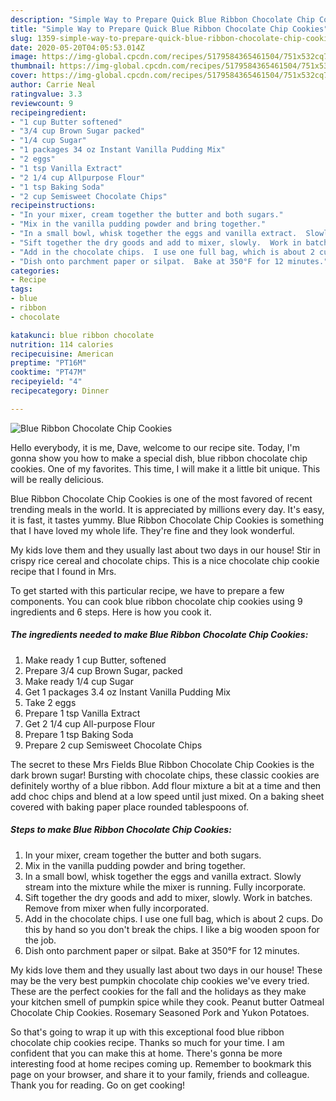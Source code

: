 ```yaml
---
description: "Simple Way to Prepare Quick Blue Ribbon Chocolate Chip Cookies"
title: "Simple Way to Prepare Quick Blue Ribbon Chocolate Chip Cookies"
slug: 1359-simple-way-to-prepare-quick-blue-ribbon-chocolate-chip-cookies
date: 2020-05-20T04:05:53.014Z
image: https://img-global.cpcdn.com/recipes/5179584365461504/751x532cq70/blue-ribbon-chocolate-chip-cookies-recipe-main-photo.jpg
thumbnail: https://img-global.cpcdn.com/recipes/5179584365461504/751x532cq70/blue-ribbon-chocolate-chip-cookies-recipe-main-photo.jpg
cover: https://img-global.cpcdn.com/recipes/5179584365461504/751x532cq70/blue-ribbon-chocolate-chip-cookies-recipe-main-photo.jpg
author: Carrie Neal
ratingvalue: 3.3
reviewcount: 9
recipeingredient:
- "1 cup Butter softened"
- "3/4 cup Brown Sugar packed"
- "1/4 cup Sugar"
- "1 packages 34 oz Instant Vanilla Pudding Mix"
- "2 eggs"
- "1 tsp Vanilla Extract"
- "2 1/4 cup Allpurpose Flour"
- "1 tsp Baking Soda"
- "2 cup Semisweet Chocolate Chips"
recipeinstructions:
- "In your mixer, cream together the butter and both sugars."
- "Mix in the vanilla pudding powder and bring together."
- "In a small bowl, whisk together the eggs and vanilla extract.  Slowly stream into the mixture while the mixer is running.  Fully incorporate."
- "Sift together the dry goods and add to mixer, slowly.  Work in batches.  Remove from mixer when fully incorporated."
- "Add in the chocolate chips.  I use one full bag, which is about 2 cups.  Do this by hand so you don&#39;t break the chips.  I like a big wooden spoon for the job."
- "Dish onto parchment paper or silpat.  Bake at 350°F for 12 minutes."
categories:
- Recipe
tags:
- blue
- ribbon
- chocolate

katakunci: blue ribbon chocolate 
nutrition: 114 calories
recipecuisine: American
preptime: "PT16M"
cooktime: "PT47M"
recipeyield: "4"
recipecategory: Dinner

---
```



![Blue Ribbon Chocolate Chip Cookies](https://img-global.cpcdn.com/recipes/5179584365461504/751x532cq70/blue-ribbon-chocolate-chip-cookies-recipe-main-photo.jpg)

Hello everybody, it is me, Dave, welcome to our recipe site. Today, I'm gonna show you how to make a special dish, blue ribbon chocolate chip cookies. One of my favorites. This time, I will make it a little bit unique. This will be really delicious.

Blue Ribbon Chocolate Chip Cookies is one of the most favored of recent trending meals in the world. It is appreciated by millions every day. It's easy, it is fast, it tastes yummy. Blue Ribbon Chocolate Chip Cookies is something that I have loved my whole life. They're fine and they look wonderful.

My kids love them and they usually last about two days in our house! Stir in crispy rice cereal and chocolate chips. This is a nice chocolate chip cookie recipe that I found in Mrs.


To get started with this particular recipe, we have to prepare a few components. You can cook blue ribbon chocolate chip cookies using 9 ingredients and 6 steps. Here is how you cook it.

<!--inarticleads1-->

##### The ingredients needed to make Blue Ribbon Chocolate Chip Cookies:

1. Make ready 1 cup Butter, softened
1. Prepare 3/4 cup Brown Sugar, packed
1. Make ready 1/4 cup Sugar
1. Get 1 packages 3.4 oz Instant Vanilla Pudding Mix
1. Take 2 eggs
1. Prepare 1 tsp Vanilla Extract
1. Get 2 1/4 cup All-purpose Flour
1. Prepare 1 tsp Baking Soda
1. Prepare 2 cup Semisweet Chocolate Chips


The secret to these Mrs Fields Blue Ribbon Chocolate Chip Cookies is the dark brown sugar! Bursting with chocolate chips, these classic cookies are definitely worthy of a blue ribbon. Add flour mixture a bit at a time and then add choc chips and blend at a low speed until just mixed. On a baking sheet covered with baking paper place rounded tablespoons of. 

<!--inarticleads2-->

##### Steps to make Blue Ribbon Chocolate Chip Cookies:

1. In your mixer, cream together the butter and both sugars.
1. Mix in the vanilla pudding powder and bring together.
1. In a small bowl, whisk together the eggs and vanilla extract.  Slowly stream into the mixture while the mixer is running.  Fully incorporate.
1. Sift together the dry goods and add to mixer, slowly.  Work in batches.  Remove from mixer when fully incorporated.
1. Add in the chocolate chips.  I use one full bag, which is about 2 cups.  Do this by hand so you don&#39;t break the chips.  I like a big wooden spoon for the job.
1. Dish onto parchment paper or silpat.  Bake at 350°F for 12 minutes.


My kids love them and they usually last about two days in our house! These may be the very best pumpkin chocolate chip cookies we&#39;ve every tried. These are the perfect cookies for the fall and the holidays as they make your kitchen smell of pumpkin spice while they cook. Peanut butter Oatmeal Chocolate Chip Cookies. Rosemary Seasoned Pork and Yukon Potatoes. 

So that's going to wrap it up with this exceptional food blue ribbon chocolate chip cookies recipe. Thanks so much for your time. I am confident that you can make this at home. There's gonna be more interesting food at home recipes coming up. Remember to bookmark this page on your browser, and share it to your family, friends and colleague. Thank you for reading. Go on get cooking!
